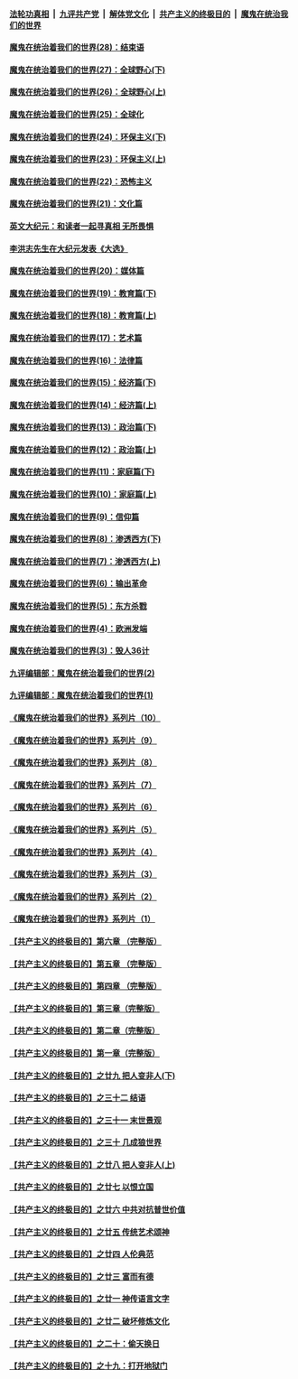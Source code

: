 ####  [法轮功真相](../../../../basic/blob/master/README.md?t=04101231) &nbsp;|&nbsp; [九评共产党](../../../../9ping.md/blob/master/README.md?t=04101231) &nbsp;|&nbsp; [解体党文化](../../../../jtdwh.md/blob/master/README.md?t=04101231)  &nbsp;|&nbsp; [共产主义的终极目的](../../../../gczydzjmd.md/blob/master/README.md?t=04101231) &nbsp;|&nbsp; [魔鬼在统治我们的世界](../../../../mgztzwmdsj.md/blob/master/README.md?t=04101231) 

#### [魔鬼在统治着我们的世界(28)：结束语](../pages/nsc422/n10936246.md?t=04101231) 

#### [魔鬼在统治着我们的世界(27)：全球野心(下)](../pages/nsc422/n10928319.md?t=04101231) 

#### [魔鬼在统治着我们的世界(26)：全球野心(上)](../pages/nsc422/n10900318.md?t=04101231) 

#### [魔鬼在统治着我们的世界(25)：全球化](../pages/nsc422/n10788205.md?t=04101231) 

#### [魔鬼在统治着我们的世界(24)：环保主义(下)](../pages/nsc422/n10695307.md?t=04101231) 

#### [魔鬼在统治着我们的世界(23)：环保主义(上)](../pages/nsc422/n10688613.md?t=04101231) 

#### [魔鬼在统治着我们的世界(22)：恐怖主义](../pages/nsc422/n10614727.md?t=04101231) 

#### [魔鬼在统治着我们的世界(21)：文化篇](../pages/nsc422/n10597706.md?t=04101231) 

#### [英文大纪元：和读者一起寻真相 无所畏惧](../pages/nsc422/n12542027.md?t=04101231) 

#### [李洪志先生在大纪元发表《大选》](../pages/nsc422/n12534746.md?t=04101231) 

#### [魔鬼在统治着我们的世界(20)：媒体篇](../pages/nsc422/n10586579.md?t=04101231) 

#### [魔鬼在统治着我们的世界(19)：教育篇(下)](../pages/nsc422/n10564808.md?t=04101231) 

#### [魔鬼在统治着我们的世界(18)：教育篇(上)](../pages/nsc422/n10526970.md?t=04101231) 

#### [魔鬼在统治着我们的世界(17)：艺术篇](../pages/nsc422/n10499093.md?t=04101231) 

#### [魔鬼在统治着我们的世界(16)：法律篇](../pages/nsc422/n10485969.md?t=04101231) 

#### [魔鬼在统治着我们的世界(15)：经济篇(下)](../pages/nsc422/n10469975.md?t=04101231) 

#### [魔鬼在统治着我们的世界(14)：经济篇(上)](../pages/nsc422/n10457370.md?t=04101231) 

#### [魔鬼在统治着我们的世界(13)：政治篇(下)](../pages/nsc422/n10448270.md?t=04101231) 

#### [魔鬼在统治着我们的世界(12)：政治篇(上)](../pages/nsc422/n10444576.md?t=04101231) 

#### [魔鬼在统治着我们的世界(11)：家庭篇(下)](../pages/nsc422/n10440961.md?t=04101231) 

#### [魔鬼在统治着我们的世界(10)：家庭篇(上)](../pages/nsc422/n10435448.md?t=04101231) 

#### [魔鬼在统治着我们的世界(9)：信仰篇](../pages/nsc422/n10432159.md?t=04101231) 

#### [魔鬼在统治着我们的世界(8)：渗透西方(下)](../pages/nsc422/n10429603.md?t=04101231) 

#### [魔鬼在统治着我们的世界(7)：渗透西方(上)](../pages/nsc422/n10426013.md?t=04101231) 

#### [魔鬼在统治着我们的世界(6)：输出革命](../pages/nsc422/n10421536.md?t=04101231) 

#### [魔鬼在统治着我们的世界(5)：东方杀戮](../pages/nsc422/n10417707.md?t=04101231) 

#### [魔鬼在统治着我们的世界(4)：欧洲发端](../pages/nsc422/n10414890.md?t=04101231) 

#### [魔鬼在统治着我们的世界(3)：毁人36计](../pages/nsc422/n10411583.md?t=04101231) 

#### [九评编辑部：魔鬼在统治着我们的世界(2)](../pages/nsc422/n10410036.md?t=04101231) 

#### [九评编辑部：魔鬼在统治着我们的世界(1)](../pages/nsc422/n10406825.md?t=04101231) 

#### [《魔鬼在统治着我们的世界》系列片（10）](../pages/nsc422/n12292670.md?t=04101231) 

#### [《魔鬼在统治着我们的世界》系列片（9）](../pages/nsc422/n12290859.md?t=04101231) 

#### [《魔鬼在统治着我们的世界》系列片（8）](../pages/nsc422/n12287445.md?t=04101231) 

#### [《魔鬼在统治着我们的世界》系列片（7）](../pages/nsc422/n12283425.md?t=04101231) 

#### [《魔鬼在统治着我们的世界》系列片（6）](../pages/nsc422/n12282314.md?t=04101231) 

#### [《魔鬼在统治着我们的世界》系列片（5）](../pages/nsc422/n12281419.md?t=04101231) 

#### [《魔鬼在统治着我们的世界》系列片（4）](../pages/nsc422/n12274024.md?t=04101231) 

#### [《魔鬼在统治着我们的世界》系列片（3）](../pages/nsc422/n12271322.md?t=04101231) 

#### [《魔鬼在统治着我们的世界》系列片（2）](../pages/nsc422/n12269049.md?t=04101231) 

#### [《魔鬼在统治着我们的世界》系列片（1）](../pages/nsc422/n12267575.md?t=04101231) 

#### [【共产主义的终极目的】第六章 （完整版）](../pages/nsc422/n11428913.md?t=04101231) 

#### [【共产主义的终极目的】第五章 （完整版）](../pages/nsc422/n11428912.md?t=04101231) 

#### [【共产主义的终极目的】第四章 （完整版）](../pages/nsc422/n11428907.md?t=04101231) 

#### [【共产主义的终极目的】第三章（完整版）](../pages/nsc422/n11428848.md?t=04101231) 

#### [【共产主义的终极目的】第二章（完整版）](../pages/nsc422/n11428831.md?t=04101231) 

#### [【共产主义的终极目的】第一章（完整版）](../pages/nsc422/n11417651.md?t=04101231) 

#### [【共产主义的终极目的】之廿九 把人变非人(下)](../pages/nsc422/n11344140.md?t=04101231) 

#### [【共产主义的终极目的】之三十二 结语](../pages/nsc422/n11360535.md?t=04101231) 

#### [【共产主义的终极目的】之三十一 末世景观](../pages/nsc422/n11351129.md?t=04101231) 

#### [【共产主义的终极目的】之三十 几成狼世界](../pages/nsc422/n11348280.md?t=04101231) 

#### [【共产主义的终极目的】之廿八 把人变非人(上)](../pages/nsc422/n11340492.md?t=04101231) 

#### [【共产主义的终极目的】之廿七 以恨立国](../pages/nsc422/n11336944.md?t=04101231) 

#### [【共产主义的终极目的】之廿六 中共对抗普世价值](../pages/nsc422/n11324785.md?t=04101231) 

#### [【共产主义的终极目的】之廿五 传统艺术颂神](../pages/nsc422/n11296396.md?t=04101231) 

#### [【共产主义的终极目的】之廿四 人伦典范](../pages/nsc422/n11296397.md?t=04101231) 

#### [【共产主义的终极目的】之廿三 富而有德](../pages/nsc422/n11283598.md?t=04101231) 

#### [【共产主义的终极目的】之廿一 神传语言文字](../pages/nsc422/n11263265.md?t=04101231) 

#### [【共产主义的终极目的】之廿二 破坏修炼文化](../pages/nsc422/n11245728.md?t=04101231) 

#### [【共产主义的终极目的】之二十：偷天换日](../pages/nsc422/n11238846.md?t=04101231) 

#### [【共产主义的终极目的】之十九：打开地狱门](../pages/nsc422/n11206376.md?t=04101231) 

